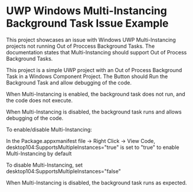 # UWP Windows Multi-Instancing Background Task Issue Example
This project showcases an issue with Windows UWP Multi-Instancing projects not running Out of Proccess Background Tasks.
The documentation states that Multi-Instancing should support Out of Process Background Tasks.

This project is a simple UWP project with an Out of Process Background Task in a Windows Component Project.
The Button should Run the Background Task and allow debugging of the code.

When Multi-Instancing is enabled, the background task does not run, and the code does not execute.

When Multi-Instancing is disabled, the background task runs and allows debugging of the code.

To enable/disable Multi-Instancing: 

In the Package.appxmanifest file -> Right Click -> View Code, desktop104:SupportsMultipleInstances="true" is set to "true" to enable Multi-Instancing by default

To disable Multi-Instancing, set desktop104:SupportsMultipleInstances="false"

When Multi-Instancing is disabled, the background task runs as expected.

